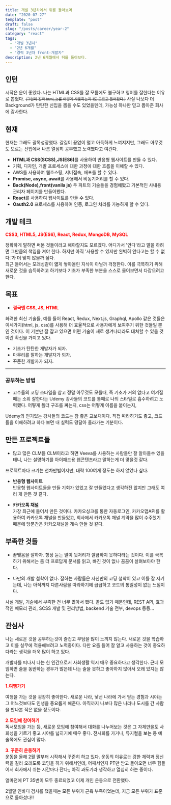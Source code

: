```yaml
---
title: 개발 3년차에서 뒤를 돌아보며
date: "2020-07-27"
template: "post"
draft: false
slug: "/posts/career/year-2"
category: "react"
tags:
  - "개발 3년차"
  - "2년 6개월"
  - "경력 3년차 front-개발자"
description: 2년 6개월에서 뒤를 돌아보다.
---
```


<style>
.focus-red{
  color:red;
  font-weight:bold;
}
</style>

## 인턴

시작은 운이 좋았다. 나는 HTML과 CSS를 잘 모름에도 불구하고 영어를 잘한다는 이유로 뽑혔다. <small><s>(그런데 진짜 html, js를 어떻게 사용하는지 1도 모르고 들어왔다.)</s></small>
사실 나보다 더 Background가 탄탄한 신입을 뽑을 수도 있었을텐데, 가능성 하나만 믿고 뽑아준 회사에 감사한다.

## 현재

현재는 그래도 괄목성장했다. 갈길이 끝없이 멀고 아득하게 느껴지지만, 그래도 아무것도 모르는 신입에서 나름 열심히 공부했고 노력했다고 여긴다.

- <strong>HTML과 CSS(SCSS),JS(ES6)</strong>를 사용하여 반응형 웹사이트를 만들 수 있다.
- 기획, 디자인, 개발 프로세스에 대한 과정에 대한 흐름을 이해할 수 있다.
- AWS를 사용하여 웹호스팅, 서버접속, 배포를 할 수 있다.
- **Promise, async, await**를 사용해서 비동기처리를 할 수 있다.
- <strong>Back(Node),front(vanila js)</strong> 두 파트의 기술들을 경험해봤고 기본적인 사내용 관리자 페이지를 만들어봤다.
- **React**를 사용하여 웹사이트를 만들 수 있다.
- **Oauth2.0** 프로세스를 사용하여 인증, 로그인 처리를 가능하게 할 수 있다.

## 개발 테크

<span style="color:red; font-weight:bold;">CSS3, HTML5, JS(ES6), React, Redux, MongoDB, MySQL</span>

정확하게 말하면 써본 것들이라고 해야할지도 모르겠다.
어디가서 '안다'라고 말을 하려면 그만큼의 책임을 져야 한다. 하지만 아직 '사용할 수 있지만 완벽히 안다고는 할 수 없다.'가 더 맞지 않을까 싶다. <br>최근 들어서는 모래성같이 엷게 쌓아올린 지식이 아닐까 걱정한다. 이를 극복하기 위해 새로운 것을 습득하려고 하기보다 기초가 부족한 부분을 스스로 물어보면서 다잡으려고 한다.

## 목표

- <span style="color:red; font-weight:bold;">결국엔 CSS, JS, HTML</span>

화려한 최신 기술들, 예를 들어 React, Redux, Next.js, Graphql, Apollo 같은 것들은 이세가지(html, js, css)를 사용해 더 효율적으로 사용자에게 보여주기 위한 것들일 뿐인 것이다. 이 기본만 잘 잡고 있으면 어떤 기술이 새로 생겨나더라도 대처할 수 있을 것이란 확신을 가지고 있다.

- 기초가 탄탄한 개발자가 되자.
- 마무리를 잘하는 개발자가 되자.
- 꾸준한 개발자가 되자.

<hr>

<!-- ## 정보를 얻는 곳

#### **<span class="focus-red">Udemy</span>**

강사에 따라서 천차만별이긴 하다. 하지만 싸고 양질의 강의를 찾을 수 있고, 트렌드에 맞춘 강의가 제일 먼저 올라온다.<Br>

<p style="font-size:1.2em;"><strong>Maximilian Schwarzmüller</strong><br></p>

<div><img style="width:80%;"src="https://yohanproblogasset.s3.ap-northeast-2.amazonaws.com/images/normal/max.png"/></div>
<br>

이 사람은 공장장 수준으로 강의를 만들어내고 있다.
React, React native Anguler,Vue 등 매우 다양한 강의를 제공하고 있다.

> <p><strong>장점:</strong> 강의의 질이 꽤 괜찮은 편이고, 많은 예제와 실무에 사용할 수 있는 프로젝트들을 제공한다.<br></p> <p><strong>단점:</strong> 강의가 너무 길어 완강하기가 힘들고 ES6 지식이 많이 모자르다면 코드를 이해하는것조차 힘들다. 초보자는 특히.</p>

React 강의가 꽤 괜찮은 편이지만, 강의 시간이 엄청 기니까 부족한 부분만 위주로 보는 걸 추천한다.

<p style="font-size:1.2em;"><strong>Brad Schiff</strong><br></p>

#### **<span class="focus-red">Youtube</span>**

  <br>

youtube는 급하게 찾거나 사용법을 알고 싶을 때 주로 찾아본다.
특히 <span class="focus-red">노마드코더</span>는 개념들을 알기 쉽게 설명해줘서 많이 보는 편이다. -->

### 공부하는 방법

- 고수들의 코딩 스타일을 참고
  정말 아무것도 모를때, 즉 기초가 거의 없다고 여겨질 때는 소위 잘한다는 Udemy 강사들의 코드를 통째로 나의 스타일로 흡수하려고 노력했다.
  어떻게 폴더 구조를 짜는지, css는 어떻게 이름을 붙이는지,

Udemy의 인기있는 강사들의 코드는 참 좋은 교보재이다. 직접 따라하기도 좋고, 코드들을 이해하려고 하다 보면 내 실력도 덩달아 올라가는 기분이다.

## 만든 프로젝트들

- 많고 많은 CLM들
  CLM이라고 하면 Veeva를 사용하는 사람들만 잘 알아들수 있을테니, 나는 설명하기를 아이패드용 웹콘텐츠라고 말하는게 더 맞을것 같다.

프로젝트마다 크기는 천차만별이지만, 대략 100여개 정도는 하지 않았나 싶다.

- **반응형 웹사이트** <br/>반응형 웹사이트들을 만들 기회가 있었고 잘 만들었다고 생각하진 않지만 그래도 여러 개 만든 것 같다.

- **카카오톡 채널**<br/>
  가장 최근에 들어서 만든 것이다. 카카오싱크를 통한 자동로그인, 카카오맵API를 활용하여 카카오톡 채널을 만들었고, 회사에서 카카오톡 채널 계약을 많이 수주했기 때문에 당분간은 카카오채널을 계속 만들 것 같다.

## 부족한 것들

- 끝맺음을 잘하자.
  항상 듣는 말이 뒷처리가 깔끔하지 못하다라는 것이다. 이를 극복하기 위해서는 좀 더 프로답게 문서를 읽고, 빠진 것이 없나 꼼꼼이 살펴보아야 한다.

- 나만의 개발 철학이 없다. 잘하는 사람들은 자신만의 코딩 철학이 있고 이를 잘 지키는데, 나는 아직까지 다른사람을 따라하기에 급급하고 코드의 통일성이 없는 느낌이다.

사실 개발, 기술에서 부족한 건 너무 많아서 뺐다. 끝도 없기 때문인데, REST API, 효과적인 메모리 관리, SCSS 개발 및 관리방법, backend 기술 전부, devops 등등...

## 관심사

나는 새로운 것을 공부하는것이 즐겁고 부담을 많이 느끼지 않는다. 새로운 것을 학습하고 이를 실무에 적용해보려고 노력중이다.
다만 요즘 들어 잘 알고 사용하는 것이 중요하다라는 생각을 더욱 많이 하고 있다.

개발자를 떠나서 나는 한 인간으로서 사회생활 역시 매우 중요하다고 생각한다. 근데 모임하면 술을 동반하는 경우가 많은데 나는 술을 못하고 좋아하지 않아서 오래 있지는 않는다.

<strong style="color:red;">1.여행가기</strong>

여행을 가는 것을 굉장히 좋아한다. 새로운 나라, 낯선 나라에 가서 얻는 경험과 시야는 그 어느것보다도 인생을 풍요롭게 해준다.
아직까지 나보다 많은 나라나 도시를 간 사람을 만나본 적은 없을 정도이다. <br>

<strong style="color:red;">2.모임에 참여하기</strong><br>
독서모임을 가는 등, 새로운 모임에 참여해서 대화를 나누어보는 것은 그 자체만을도 사회성을 기르기 좋고 시야를 넓히기에 매우 좋다.
전시회를 가거나, 뮤지컬을 보는 등 예술쪽에도 관심이 많다.

<strong style="color:red;">3. 꾸준히 운동하기</strong><br>
운동을 올해 2월 말부터 시작해서 꾸준히 하고 있다. 운동의 이유로는 강한 체력과 정신력을 길러 오래도록 코딩을 하기 위해서인데, 어째서인지 PT만 받고 돌아오면 너무 힘들어서 회사에서 쉬는 시간마다 잔다;; 아직 과도기라 생각하고 열심히 하는 중이다.

얼마전에 PT 35번이 모두 종료되었고 이제 개인 운동으로 전환했다.

2월말 인바디 검사를 쟀을때는 모든 부위가 근육 부족이었는데, 지금 모든 부위가 표준으로 돌아섰다!!
